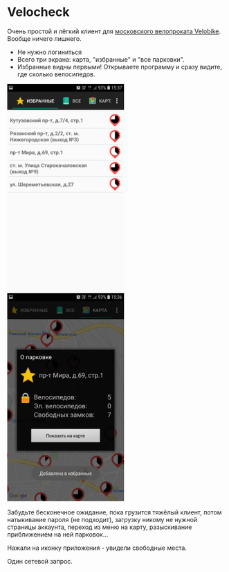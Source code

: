 # Velocheck

Очень простой и лёгкий клиент для [московского велопроката Velobike](https://velobike.ru/). Вообще ничего лишнего.

* Не нужно логиниться
* Всего три экрана: карта, "избранные" и "все парковки".
* Избранные видны первыми! Открываете программу и сразу видите, где сколько велосипедов.

<img src="docs/screen05.jpg" width="270"><img src="docs/screen04.jpg" width="270">

Забудьте бесконечное ожидание, пока грузится тяжёлый клиент, потом натыкивание пароля (не подходит), загрузку никому не нужной страницы аккаунта, переход из меню на карту, разыскивание приближением на ней парковок...

Нажали на иконку приложения - увидели свободные места.

Один сетевой запрос.
